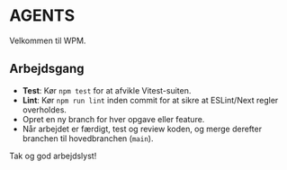 # AGENTS

Velkommen til WPM.

## Arbejdsgang
- **Test**: Kør `npm test` for at afvikle Vitest-suiten.
- **Lint**: Kør `npm run lint` inden commit for at sikre at ESLint/Next regler overholdes.
- Opret en ny branch for hver opgave eller feature.
- Når arbejdet er færdigt, test og review koden, og merge derefter branchen til hovedbranchen (`main`).

Tak og god arbejdslyst!
